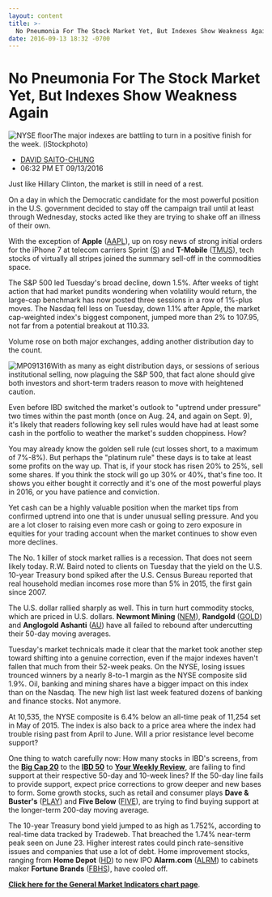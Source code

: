 ```yaml
---
layout: content
title: >-
  No Pneumonia For The Stock Market Yet, But Indexes Show Weakness Again
date: 2016-09-13 18:32 -0700
---
```



No Pneumonia For The Stock Market Yet, But Indexes Show Weakness Again
=======================================================================


![NYSE floor](https://www.investors.com/wp-content/uploads/2016/07/stock-nyse-1-iStock.jpg)The major indexes are battling to turn in a positive finish for the week. (iStockphoto)



* [DAVID SAITO-CHUNG](https://www.investors.com/author/chungd/ "Posts by DAVID SAITO-CHUNG")
* 06:32 PM ET 09/13/2016




Just like Hillary Clinton, the market is still in need of a rest.


On a day in which the Democratic candidate for the most powerful position in the U.S. government decided to stay off the campaign trail until at least through Wednesday, stocks acted like they are trying to shake off an illness of their own.


With the exception of **Apple** ([AAPL](https://research.investors.com/quote.aspx?symbol=AAPL)), up on rosy news of strong initial orders for the iPhone 7 at telecom carriers Sprint ([S](https://research.investors.com/quote.aspx?symbol=S)) and **T-Mobile** ([TMUS](https://research.investors.com/quote.aspx?symbol=TMUS)), tech stocks of virtually all stripes joined the summary sell-off in the commodities space.


The S&P 500 led Tuesday's broad decline, down 1.5%. After weeks of tight action that had market pundits wondering when volatility would return, the large-cap benchmark has now posted three sessions in a row of 1%-plus moves. The Nasdaq fell less on Tuesday, down 1.1% after Apple, the market cap-weighted index's biggest component, jumped more than 2% to 107.95, not far from a potential breakout at 110.33.


Volume rose on both major exchanges, adding another distribution day to the count.


![MP091316](https://www.investors.com/wp-content/uploads/2016/09/MP091316-175x300.jpg)With as many as eight distribution days, or sessions of serious institutional selling, now plaguing the S&P 500, that fact alone should give both investors and short-term traders reason to move with heightened caution.


Even before IBD switched the market's outlook to "uptrend under pressure" two times within the past month (once on Aug. 24, and again on Sept. 9), it's likely that readers following key sell rules would have had at least some cash in the portfolio to weather the market's sudden choppiness. How?


You may already know the golden sell rule (cut losses short, to a maximum of 7%-8%). But perhaps the "platinum rule" these days is to take at least some profits on the way up. That is, if your stock has risen 20% to 25%, sell some shares. If you think the stock will go up 30% or 40%, that's fine too. It shows you either bought it correctly and it's one of the most powerful plays in 2016, or you have patience and conviction.


Yet cash can be a highly valuable position when the market tips from confirmed uptrend into one that is under unusual selling pressure. And you are a lot closer to raising even more cash or going to zero exposure in equities for your trading account when the market continues to show even more declines.


The No. 1 killer of stock market rallies is a recession. That does not seem likely today. R.W. Baird noted to clients on Tuesday that the yield on the U.S. 10-year Treasury bond spiked after the U.S. Census Bureau reported that real household median incomes rose more than 5% in 2015, the first gain since 2007.


The U.S. dollar rallied sharply as well. This in turn hurt commodity stocks, which are priced in U.S. dollars. **Newmont Mining** ([NEM](https://research.investors.com/quote.aspx?symbol=NEM)), **Randgold** ([GOLD](https://research.investors.com/quote.aspx?symbol=GOLD)) and **Anglogold Ashanti** ([AU](https://research.investors.com/quote.aspx?symbol=AU)) have all failed to rebound after undercutting their 50-day moving averages.


Tuesday's market technicals made it clear that the market took another step toward shifting into a genuine correction, even if the major indexes haven't fallen that much from their 52-week peaks. On the NYSE, losing issues trounced winners by a nearly 8-to-1 margin as the NYSE composite slid 1.9%. Oil, banking and mining shares have a bigger impact on this index than on the Nasdaq. The new high list last week featured dozens of banking and finance stocks. Not anymore.


At 10,535, the NYSE composite is 6.4% below an all-time peak of 11,254 set in May of 2015. The index is also back to a price area where the index had trouble rising past from April to June. Will a prior resistance level become support?


One thing to watch carefully now: How many stocks in IBD's screens, from the **[Big Cap 20](http://research.investors.com/stock-lists/big-cap-20/)** to the **[IBD 50](http://research.investors.com/stock-lists/ibd-50/)** to **[Your Weekly Review](http://research.investors.com/stock-lists/big-cap-20/)**, are failing to find support at their respective 50-day and 10-week lines? If the 50-day line fails to provide support, expect price corrections to grow deeper and new bases to form. Some growth stocks, such as retail and consumer plays **Dave & Buster's** ([PLAY](https://research.investors.com/quote.aspx?symbol=PLAY)) and **Five Below** ([FIVE](https://research.investors.com/quote.aspx?symbol=FIVE)), are trying to find buying support at the longer-term 200-day moving average.


The 10-year Treasury bond yield jumped to as high as 1.752%, according to real-time data tracked by Tradeweb. That breached the 1.74% near-term peak seen on June 23. Higher interest rates could pinch rate-sensitive issues and companies that use a lot of debt. Home improvement stocks, ranging from **Home Depot** ([HD](https://research.investors.com/quote.aspx?symbol=HD)) to new IPO **Alarm.com** ([ALRM](https://research.investors.com/quote.aspx?symbol=ALRM)) to cabinets maker **Fortune Brands** ([FBHS](https://research.investors.com/quote.aspx?symbol=FBHS)), have cooled off.


**[Click here for the General Market Indicators chart page](https://www.investors.com/wp-content/uploads/2016/09/IBD1309152511GMI.pdf)**.




